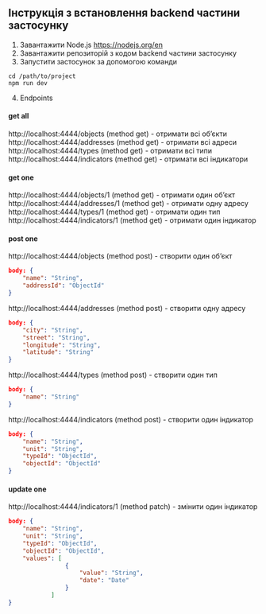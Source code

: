 
## Інструкція з встановлення backend частини застосунку
1. Завантажити Node.js
https://nodejs.org/en
2. Завантажити репозиторій з кодом backend частини застосунку
3. Запустити застосунок за допомогою команди 
```shell
cd /path/to/project
npm run dev
```
4. Endpoints
#### get all
http://localhost:4444/objects (method get) - отримати всі об’єкти
http://localhost:4444/addresses (method get) - отримати всі адреси
http://localhost:4444/types (method get) - отримати всі типи
http://localhost:4444/indicators (method get) - отримати всі індикатори
#### get one
http://localhost:4444/objects/1 (method get) - отримати один об’єкт
http://localhost:4444/addresses/1 (method get) - отримати одну адресу
http://localhost:4444/types/1 (method get) - отримати один тип
http://localhost:4444/indicators/1 (method get) - отримати один індикатор
#### post one
http://localhost:4444/objects (method post) - створити один об’єкт
```json
body: {
	"name": "String", 
	"addressId": "ObjectId"
}
```
http://localhost:4444/addresses (method post) - створити одну адресу
```json
body: {
	"city": "String",
	"street": "String",
	"longitude": "String",
	"latitude": "String"
}
```

http://localhost:4444/types (method post) - створити один тип
```json
body: {
	"name": "String"
}
```
http://localhost:4444/indicators (method post) - створити один індикатор
```json
body: {
	"name": "String",
	"unit": "String",
	"typeId": "ObjectId",
	"objectId": "ObjectId"
}
```
#### update one 
http://localhost:4444/indicators/1 (method patch) - змінити один індикатор
```json
body: {
	"name": "String",
	"unit": "String",
	"typeId": "ObjectId",
	"objectId": "ObjectId",
	"values": [
				{
					"value": "String", 
					"date": "Date"
				}
			]
}
```
